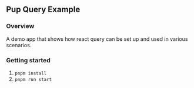 ## Pup Query Example

### Overview
A demo app that shows how react query can be set up and used in various scenarios.

### Getting started
1. `pnpm install`
2. `pnpm run start`
